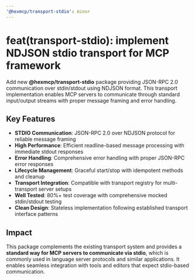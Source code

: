 ```yaml
---
'@hexmcp/transport-stdio': minor
---
```


# feat(transport-stdio): implement NDJSON stdio transport for MCP framework

Add new **@hexmcp/transport-stdio** package providing JSON-RPC 2.0 communication over stdin/stdout using NDJSON format. This transport implementation enables MCP servers to communicate through standard input/output streams with proper message framing and error handling.

## Key Features

- **STDIO Communication**: JSON-RPC 2.0 over NDJSON protocol for reliable message framing
- **High Performance**: Efficient readline-based message processing with immediate stdout responses
- **Error Handling**: Comprehensive error handling with proper JSON-RPC error responses
- **Lifecycle Management**: Graceful start/stop with idempotent methods and cleanup
- **Transport Integration**: Compatible with transport registry for multi-transport server setups
- **Well Tested**: 80%+ test coverage with comprehensive mocked stdin/stdout testing
- **Clean Design**: Stateless implementation following established transport interface patterns

## Impact

This package complements the existing transport system and provides a **standard way for MCP servers to communicate via stdio**, which is commonly used in language server protocols and similar applications. It enables seamless integration with tools and editors that expect stdio-based communication.
